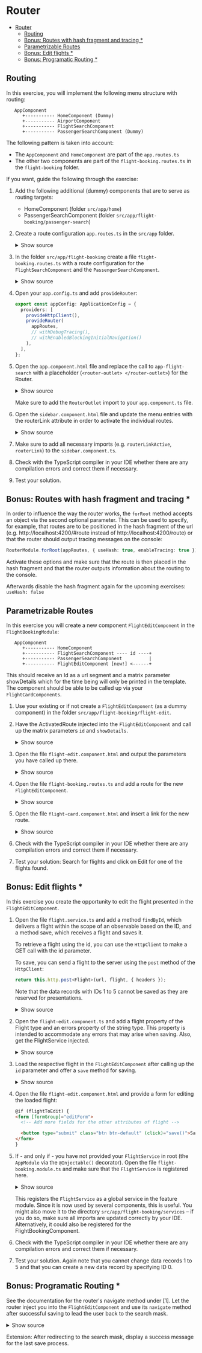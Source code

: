 # Router

- [Router](#router)
  - [Routing](#routing)
  - [Bonus: Routes with hash fragment and tracing \*](#bonus-routes-with-hash-fragment-and-tracing-)
  - [Parametrizable Routes](#parametrizable-routes)
  - [Bonus: Edit flights \*](#bonus-edit-flights-)
  - [Bonus: Programatic Routing \*](#bonus-programatic-routing-)

## Routing

In this exercise, you will implement the following menu structure with routing:

```
   AppComponent
      +----------- HomeComponent (Dummy)
      +----------- AirportComponent
      +----------- FlightSearchComponent
      +----------- PassengerSearchComponent (Dummy)
```

The following pattern is taken into account:

- The `AppComponent` and `HomeComponent` are part of the `app.routes.ts`
- The other two components are part of the `flight-booking.routes.ts` in the `flight-booking` folder.

If you want, guide the following through the exercise:

1. Add the following additional (dummy) components that are to serve as routing targets:

   - HomeComponent (folder `src/app/home`)
   - PassengerSearchComponent (folder `src/app/flight-booking/passenger-search`)

2. Create a route configuration `app.routes.ts` in the `src/app` folder.

   <details>
   <summary>Show source</summary>
   <p>

   ```typescript
   import { Route } from '@angular/router';

   import { AirportsComponent } from './airports/airports.component';
   import { HomeComponent } from './home/home.component';

   import flightBookingRoutes from './flight-booking/flight-booking.routes';

   export const appRoutes: Route[] = [
     {
       path: '',
       redirectTo: 'home',
       pathMatch: 'full',
     },

     {
       path: 'airports',
       component: AirportsComponent,
     },
     {
       path: 'home',
       component: HomeComponent,
     },

     {
       path: 'flight-booking',
       children: flightBookingRoutes,
     },

     /*{
       path: '**',
       redirectTo: '',
      },*/
   ];
   ```

   </p>
   </details>

3. In the folder `src/app/flight-booking` create a file `flight-booking.routes.ts` with a route configuration for the `FlightSearchComponent` and the `PassengerSearchComponent`.

   <details>
   <summary>Show source</summary>
   <p>

   ```typescript
   export const flightBookingRoutes: Routes = [
     {
       path: 'flight-search',
       component: FlightSearchComponent,
     },
     {
       path: 'passenger-search',
       component: PassengerSearchComponent,
     },
   ];
   ```

   </p>
   </details>

4. Open your `app.config.ts` and add `provideRouter`:

   ```typescript
   export const appConfig: ApplicationConfig = {
     providers: [
       provideHttpClient(),
       provideRouter(
         appRoutes,
         // withDebugTracing(),
         // withEnabledBlockingInitialNavigation()
       ),
     ],
   };
   ```

5. Open the `app.component.html` file and replace the call to `app-flight-search` with a placeholder (`<router-outlet> </router-outlet>`) for the Router.

   <details>
   <summary>Show source</summary>
   <p>

   ```html
   <div class="content">
     <!-- <app-flight-search /> -->
     <!-- <app-airports /> -->
     <!-- old -->

     <router-outlet />
     <!-- new -->
   </div>
   ```

   </p>
   </details>

   Make sure to add the `RouterOutlet` import to your `app.component.ts` file.

6. Open the `sidebar.component.html` file and update the menu entries with the routerLink attribute in order to activate the individual routes.

   <details>
   <summary>Show source</summary>
   <p>

   ```html
   <ul class="nav">
     <li routerLinkActive="active">
       <a routerLink="/home">
         <i class="ti-home"></i>
         <p>Home</p>
       </a>
     </li>

     <li routerLinkActive="active">
       <a routerLink="/airports">
         <i class="ti-arrow-top-right"></i>
         <p>Airports</p>
       </a>
     </li>

     <li routerLinkActive="active">
       <a routerLink="/flight-booking/flight-search">
         <i class="ti-arrow-top-right"></i>
         <p>Flight Search</p>
       </a>
     </li>

     <li routerLinkActive="active">
       <a routerLink="/flight-booking/passenger-search">
         <i class="ti-user"></i>
         <p>Passenger Search</p>
       </a>
     </li>

     [...]
   </ul>
   ```

   </p>
   </details>

7. Make sure to add all necessary imports (e.g. `routerLinkActive`, `routerLink`) to the `sidebar.component.ts`.

8. Check with the TypeScript compiler in your IDE whether there are any compilation errors and correct them if necessary.

9. Test your solution.

## Bonus: Routes with hash fragment and tracing \*

In order to influence the way the router works, the `forRoot` method accepts an object via the second optional parameter. This can be used to specify, for example, that routes are to be positioned in the hash fragment of the url (e.g. http://localhost:4200/#route instead of http://localhost:4200/route) or that the router should output tracing messages on the console:

```typescript
RouterModule.forRoot(appRoutes, { useHash: true, enableTracing: true });
```

Activate these options and make sure that the route is then placed in the hash fragment and that the router outputs information about the routing to the console.

Afterwards disable the hash fragment again for the upcoming exercises: `useHash: false`

## Parametrizable Routes

In this exercise you will create a new component `FlightEditComponent` in the `FlightBookingModule`:

```
   AppComponent
      +----------- HomeComponent
      +----------- FlightSearchComponent ---- id ----+
      +----------- PassengerSearchComponent          |
      +----------- FlightEditComponent [new!] <------+
```

This should receive an Id as a url segment and a matrix parameter showDetails which for the time being will only be printed in the template. The component should be able to be called up via your `FlightCardComponents`.

1. Use your existing or if not create a `FlightEditComponent` (as a dummy component) in the folder `src/app/flight-booking/flight-edit`.

2. Have the ActivatedRoute injected into the `FlightEditComponent` and call up the matrix parameters `id` and `showDetails`.

   <details>
   <summary>Show source</summary>
   <p>

   ```typescript
   @Component({
     selector: 'app-flight-edit',
     templateUrl: './flight-edit.component.html',
   })
   export class FlightEditComponent implements OnChanges {
     id?: number | null;
     showDetails = false;

     private readonly route = inject(ActivatedRoute);
     private readonly paramsSubscription = this.route.params.subscribe((params) => {
       this.id = +params['id'];
       this.showDetails = params['showDetails'] === 'true';
     });
   }
   ```

   </p>
   </details>

3. Open the file `flight-edit.component.html` and output the parameters you have called up there.

   <details>
   <summary>Show source</summary>
   <p>

   ```html
   <div class="card">
     <div class="header">
       <h1 class="title">Flight Edit</h1>
     </div>

     <div class="content">
       <p>Id: {{ id }}</p>
       <p>ShowDetails: {{ showDetails }}</p>
     </div>
   </div>
   ```

   </p>
   </details>

4. Open the file `flight-booking.routes.ts` and add a route for the new `FlightEditComponent`.

    <details>
    <summary>Show source</summary>
    <p>

   ```typescript
   export const flightBookingRoutes: Routes = [
     […],
     {
       path: 'flight-edit/:id',
       component: FlightEditComponent
     }
   ];
   ```

   The segment `:id` stands here as a placeholder for the parameter id. Since there is no placeholder for the `showDetails` parameter, it must be transferred as a matrix parameter.

    </p>
    </details>

5. Open the file `flight-card.component.html` and insert a link for the new route.

   <details>
   <summary>Show source</summary>
   <p>

   ```html
   <a class="btn btn-default" [routerLink]="['/flight-booking', 'flight-edit', item.id, { showDetails: true }]">
     Edit
   </a>
   ```

   </p>
   </details>

6. Check with the TypeScript compiler in your IDE whether there are any compilation errors and correct them if necessary.

7. Test your solution: Search for flights and click on Edit for one of the flights found.

## Bonus: Edit flights \*

In this exercise you create the opportunity to edit the flight presented in the `FlightEditComponent`.

1. Open the file `flight.service.ts` and add a method `findById`, which delivers a flight within the scope of an observable based on the ID, and a method save, which receives a flight and saves it.

   To retrieve a flight using the id, you can use the `HttpClient` to make a GET call with the id parameter.

   To save, you can send a flight to the server using the `post` method of the `HttpClient`:

   ```typescript
   return this.http.post<Flight>(url, flight, { headers });
   ```

   Note that the data records with IDs 1 to 5 cannot be saved as they are reserved for presentations.

   <details>
   <summary>Show source</summary>
   <p>

   ```typescript
   findById(id: string): Observable<Flight> {
     const url = 'https://demo.angulararchitects.io/api/Flight';
     const params = new HttpParams().set('id', id);
     const headers = new HttpHeaders().set('Accept', 'application/json');

     return this.http.get<Flight>(url, { params, headers });
   }

   save(flight: Flight): Observable<Flight> {
     const url = 'https://demo.angulararchitects.io/api/Flight';
     const headers = new HttpHeaders().set('Accept', 'application/json');

     return this.http.post<Flight>(url, flight, { headers });
   }
   ```

  </p>
  </details>

2. Open the `flight-edit.component.ts` and add a flight property of the Flight type and an errors property of the string type. This property is intended to accommodate any errors that may arise when saving. Also, get the FlightService injected.

   <details>
   <summary>Show source</summary>
   <p>

   ```typescript
   @Component({
     selector: 'app-flight-edit',
     templateUrl: './flight-edit.component.html'
   })
   export class FlightEditComponent implements OnChanges {
     id = '';
     showDetails = false;

     flight?: Flight | null;

     message = '';

     private readonly route = inject(ActivatedRoute);
     private readonly flightService = inject(FlightService);

     […]
   }
   ```

   </p>
   </details>

3. Load the respective flight in the `FlightEditComponent` after calling up the `id` parameter and offer a `save` method for saving.

   <details>
   <summary>Show source</summary>
   <p>

   ```typescript
   @Component({
     selector: 'app-flight-edit',
     templateUrl: './flight-edit.component.html'
   })
   export class FlightEditComponent implements OnChanges {
     […]

     private readonly paramsSubscription = this.route.params.subscribe((params) => this.handleRouteParams(params));

     [...]

     private handleRouteParams(params: Params): void {
       this.id = +params['id'];
       this.showDetails = params['showDetails'] === 'true';

       this.flightService.findById(this.id).subscribe({
         next: (flight) => {
           this.flight = flight;
           this.editForm.patchValue(flight);
           this.message = 'Success loading!';
         },
         error: (err: HttpErrorResponse) => {
           console.error('Error', err);
           this.message = 'Error Loading!';
         }
       });
     }

     onSave(): void {
       this.flightService.save(this.editForm.value as Flight).subscribe({
         next: (flight) => {
           this.flight = flight;
           this.message = 'Success saving!';
         },
         error: (err: HttpErrorResponse) => {
           console.error('Error', err);
           this.message = 'Error saving!';
         }
       });
     }
   }
   ```

   </p>
   </details>

4. Open the file `flight-edit.component.html` and provide a form for editing the loaded flight:

   ```html
   @if (flightToEdit) {
   <form [formGroup]="editForm">
     <!-- Add more fields for the other attributes of flight -->

     <button type="submit" class="btn btn-default" (click)="save()">Save</button>
   </form>
   }
   ```

5. If - and only if - you have not provided your `FlightService` in root (the `AppModule` via the `@Injectable()` decorator). Open the file `flight-booking.module.ts` and make sure that the `FlightService` is registered here.

    <details>
    <summary>Show source</summary>
    <p>

   ```typescript
   @NgModule({
     imports: [CommonModule, FormsModule, SharedModule, RouterModule.forChild(flightBookingRoutes)],
     declarations: [FlightSearchComponent, FlightCardComponent, PassengerSearchComponent, FlightEditComponent],
     providers: [
       FlightService, // <-- this is important
     ],
     exports: [FlightSearchComponent],
   })
   export class FlightBookingModule {}
   ```

    </p>
    </details>

   This registers the `FlightService` as a global service in the feature module. Since it is now used by several components, this is useful. You might also move it to the directory `src/app/flight-booking/services` – if you do so, make sure all imports are updated correctly by your IDE. Alternatively, it could also be registered for the FlightBookingComponent.

6. Check with the TypeScript compiler in your IDE whether there are any compilation errors and correct them if necessary.

7. Test your solution. Again note that you cannot change data records 1 to 5 and that you can create a new data record by specifying ID 0.

## Bonus: Programatic Routing \*

See the documentation for the router's navigate method under [1]. Let the router inject you into the `FlightEditComponent` and use its `navigate` method after successful saving to lead the user back to the search mask.

<details>
<summary>Show source</summary>
<p>

```typescript
setTimeout(() => this.router.navigate(['/flight-search']), 3000); // delayed by 3s
```

</p>
</details>

Extension: After redirecting to the search mask, display a success message for the last save process.
